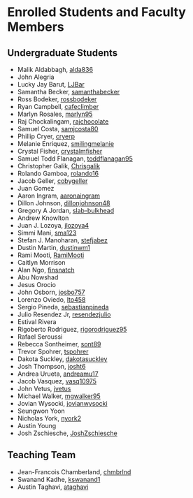 Enrolled Students and Faculty Members
=====================================


Undergraduate Students
----------------------

* Malik Aldabbagh, [alda836](https://github.com/alda836)
* John Alegria
* Lucky Jay Barut, [LJBar](https://github.com/LJBar)
* Samantha Becker, [samanthabecker](https://github.com/samanthabecker)
* Ross Bodeker, [rossbodeker](https://github.com/rossbodeker)
* Ryan Campbell, [cafeclimber](https://github.com/cafeclimber)
* Marlyn Rosales, [marlyn95](https://github.com/marlyn95) 
* Raj Chockalingam, [rajchocolate](https://github.com/rajchocolate)
* Samuel Costa, [samjcosta80](https://github/samjcosta80)
* Phillip Cryer, [cryerp](https://github.com/cryerp)
* Melanie Enriquez, [smilingmelanie](https://github.com/smilingmelanie)
* Crystal Fisher, [crystalmfisher](https://github.com/crystalmfisher)
* Samuel Todd Flanagan, [toddflanagan95](https://github.com/toddflan)
* Christopher Galik, [Chrisgalik](https://github.com/Chrisgalik)
* Rolando Gamboa, [rolando16](https://github.com/rolandog16)
* Jacob Geller, [cobygeller](https://github.com/cobygeller)
* Juan Gomez
* Aaron Ingram, [aaronaingram](https://github.com/aaronaingram)
* Dillon Johnson, [dillonjohnson48](https://github.com/dillonjohnson48)
* Gregory A Jordan, [slab-bulkhead](https://github.com/slab-bulkhead)
* Andrew Knowlton
* Juan J. Lozoya, [jlozoya4](https://github.com/jlozoya4)
* Simmi Mani, [sma123](https://github.com/sma123)
* Stefan J. Manoharan, [stefjabez](https://github.com/stefjabez)
* Dustin Martin, [dustinwm1](https://github/dustinmartin)
* Rami Mooti, [RamiMooti](https://github.com/RamiMooti)
* Caitlyn Morrison
* Alan Ngo, [finsnatch](https:/github.com/finsnatch)
* Abu Nowshad
* Jesus Orocio
* John Osborn, [josbo757](https://github.com/josbo757)
* Lorenzo Oviedo, [lto458](https://github.com/lto458)
* Sergio Pineda, [sebastianpineda](https://github.com/sebastianpineda)
* Julio Resendez Jr, [resendezjulio](https://github.com/resendezjulio)
* Estival Rivera
* Rigoberto Rodriguez, [rigorodriguez95](https://github.com/rigorodriguez95)
* Rafael Seroussi
* Rebecca Sontheimer, [sont89](https://github.com/sont89)
* Trevor Spohrer, [tspohrer](https://github.com/tspohrer)
* Dakota Suckley, [dakotasuckley](https://github/dakotasuckley)
* Josh Thompson, [josht6](https://github.com/josht6)
* Andrea Urueta, [andreamu17](https://github.com/andreamu17)
* Jacob Vasquez, [vasq10975](https://github.com/vasq10975)
* John Vetus, [jvetus](https://github.com/jvetus)
* Michael Walker, [mgwalker95](https://github.com/mgwalker95)
* Jovian Wysocki, [jovianwysocki](https://github.com/jovianwysocki)
* Seungwon Yoon
* Nicholas York, [nyork2](https://github.com/nyork2)
* Austin Young
* Josh Zschiesche, [JoshZschiesche](https://github.com/JoshZschiesche)


Teaching Team
-------------

* Jean-Francois Chamberland, [chmbrlnd](https://github.com/chmbrlnd)
* Swanand Kadhe, [kswanand1](https://github.com/Swanand-Kadhe)
* Austin Taghavi, [ataghavi](https://github.com/ATaghavi)

